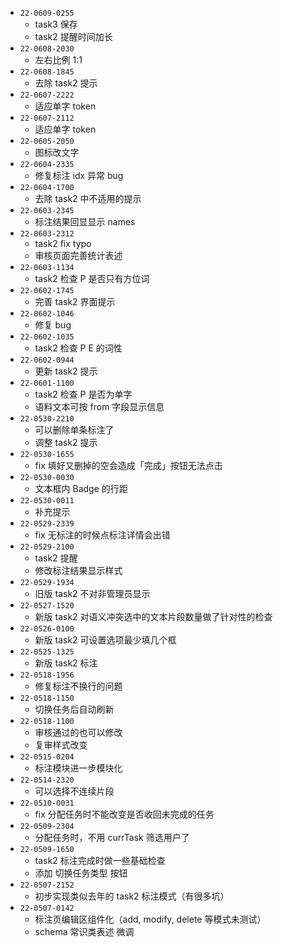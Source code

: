 
- `22-0609-0255`
  - task3 保存
  - task2 提醒时间加长
- `22-0608-2030`
  - 左右比例 1:1
- `22-0608-1845`
  - 去除 task2 提示
- `22-0607-2222`
  - 适应单字 token
- `22-0607-2112`
  - 适应单字 token
- `22-0605-2050`
  - 图标改文字
- `22-0604-2335`
  - 修复标注 idx 异常 bug
- `22-0604-1700`
  - 去除 task2 中不适用的提示
- `22-0603-2345`
  - 标注结果回显显示 names
- `22-0603-2312`
  - task2 fix typo
  - 审核页面完善统计表述
- `22-0603-1134`
  - task2 检查 P 是否只有方位词
- `22-0602-1745`
  - 完善 task2 界面提示
- `22-0602-1046`
  - 修复 bug
- `22-0602-1035`
  - task2 检查 P E 的词性
- `22-0602-0944`
  - 更新 task2 提示
- `22-0601-1100`
  - task2 检查 P 是否为单字
  - 语料文本可按 from 字段显示信息
- `22-0530-2210`
  - 可以删除单条标注了
  - 调整 task2 提示
- `22-0530-1655`
  - fix 填好又删掉的空会造成「完成」按钮无法点击
- `22-0530-0030`
  - 文本框内 Badge 的行距
- `22-0530-0011`
  - 补充提示
- `22-0529-2339`
  - fix 无标注的时候点标注详情会出错
- `22-0529-2100`
  - task2 提醒
  - 修改标注结果显示样式
- `22-0529-1934`
  - 旧版 task2 不对非管理员显示
- `22-0527-1520`
  - 新版 task2 对语义冲突选中的文本片段数量做了针对性的检查
- `22-0526-0100`
  - 新版 task2 可设置选项最少填几个框
- `22-0525-1325`
  - 新版 task2 标注
- `22-0518-1956`
  - 修复标注不换行的问题
- `22-0518-1150`
  - 切换任务后自动刷新
- `22-0518-1100`
  - 审核通过的也可以修改
  - 复审样式改变
- `22-0515-0204`
  - 标注模块进一步模块化
- `22-0514-2320`
  - 可以选择不连续片段
- `22-0510-0031`
  - fix 分配任务时不能改变是否收回未完成的任务
- `22-0509-2304`
  - 分配任务时，不用 currTask 筛选用户了
- `22-0509-1650`
  - task2 标注完成时做一些基础检查
  - 添加 切换任务类型 按钮
- `22-0507-2152`
  - 初步实现类似去年的 task2 标注模式（有很多坑）
- `22-0507-0142`
  - 标注页编辑区组件化（add, modify, delete 等模式未测试）
  - schema 常识类表述 微调

